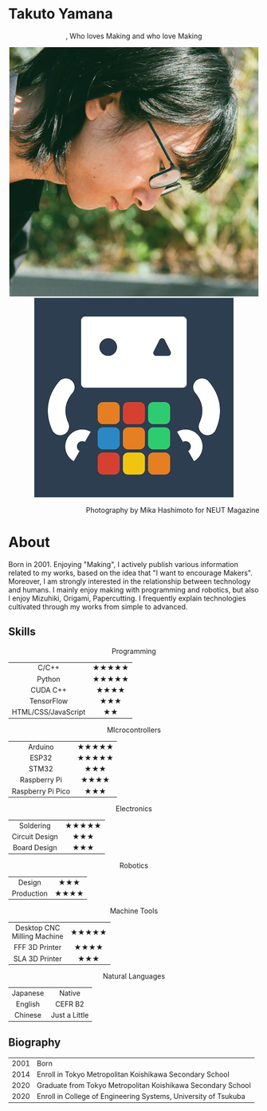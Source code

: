 # Takuto Yamana

<div style="text-align:center">, Who loves Making and who love Making</div>

<div style="text-align:center">

<img class="pic2" src="img/face.png" alt="Takuto Yamana"><img class="pic2" src="img/icon.jpg" alt="Nyanyan">

</div>
<p style="text-align: right">Photography by Mika Hashimoto for NEUT Magazine</p>



# About

Born in 2001. Enjoying "Making", I actively publish various information related to my works, based on the idea that "I want to encourage Makers". Moreover, I am strongly interested in the relationship between technology and humans. I mainly enjoy making with programming and robotics, but also I enjoy Mizuhiki, Origami, Papercutting. I frequently explain technologies cultivated through my works from simple to advanced.






## Skills

<div style="text-align:center;">

<div class="skill_div"><p class="skill_header">Programming</p>
<div class="table_wrapper"><table class="skill_table"><tbody>
<tr><td>C/C++</td><td>★★★★★</td></tr>
<tr><td>Python</td><td>★★★★★</td></tr>
<tr><td>CUDA C++</td><td>★★★★</td></tr>
<tr><td>TensorFlow</td><td>★★★</td></tr>
<tr><td>HTML/CSS/JavaScript</td><td>★★</td></tr>
</tbody></table></div></div>

<div class="skill_div"><p class="skill_header">MIcrocontrollers</p>
<div class="table_wrapper"><table class="skill_table"><tbody>
<tr><td>Arduino</td><td>★★★★★</td></tr>
<tr><td>ESP32</td><td>★★★★★</td></tr>
<tr><td>STM32</td><td>★★★</td></tr>
<tr><td>Raspberry Pi</td><td>★★★★</td></tr>
<tr><td>Raspberry Pi Pico</td><td>★★★</td></tr>
</tbody></table></div></div>

<div class="skill_div"><p class="skill_header">Electronics</p>
<div class="table_wrapper"><table class="skill_table"><tbody>
<tr><td>Soldering</td><td>★★★★★</td></tr>
<tr><td>Circuit Design</td><td>★★★</td></tr>
<tr><td>Board Design</td><td>★★★</td></tr>
</tbody></table></div></div>

<div class="skill_div"><p class="skill_header">Robotics</p>
<div class="table_wrapper"><table class="skill_table"><tbody>
<tr><td>Design</td><td>★★★</td></tr>
<tr><td>Production</td><td>★★★★</td></tr>
</tbody></table></div></div>

<div class="skill_div"><p class="skill_header">Machine Tools</p>
<div class="table_wrapper"><table class="skill_table"><tbody>
<tr><td>Desktop CNC <br>Milling Machine</td><td>★★★★★</td></tr>
<tr><td>FFF 3D Printer</td><td>★★★★</td></tr>
<tr><td>SLA 3D Printer</td><td>★★★</td></tr>
</tbody></table></div></div>

<div class="skill_div"><p class="skill_header">Natural Languages</p>
<div class="table_wrapper"><table class="skill_table"><tbody>
<tr><td>Japanese</td><td>Native</td></tr>
<tr><td>English</td><td>CEFR B2</td></tr>
<tr><td>Chinese</td><td>Just a Little</td></tr>
</tbody></table></div></div>

</div>



## Biography
<div class="table_wrapper"><table><tbody>
<tr><td>2001</td><td>Born</td></tr>
<tr><td>2014</td><td>Enroll in Tokyo Metropolitan Koishikawa Secondary School</td></tr>
<tr><td>2020</td><td>Graduate from Tokyo Metropolitan Koishikawa Secondary School</td></tr>
<tr><td>2020</td><td>Enroll in College of Engineering Systems, University of Tsukuba</td></tr>
</tbody></table></div>

